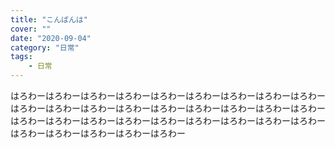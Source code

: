 ```yaml
---
title: "こんばんは"
cover: ""
date: "2020-09-04"
category: "日常"
tags:
    - 日常
---
```


はろわーはろわーはろわーはろわーはろわーはろわーはろわーはろわーはろわーはろわーはろわーはろわーはろわーはろわーはろわーはろわーはろわーはろわーはろわーはろわーはろわーはろわーはろわーはろわーはろわーはろわーはろわーはろわーはろわーはろわーはろわーはろわー
